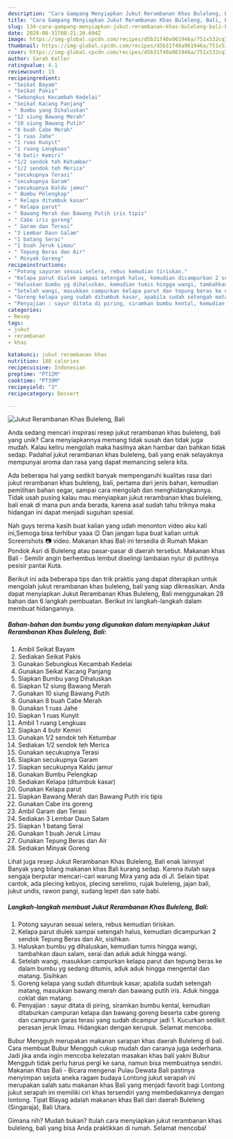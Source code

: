 ```yaml
---
description: "Cara Gampang Menyiapkan Jukut Rerambanan Khas Buleleng, Bali, Bisa Manjain Lidah"
title: "Cara Gampang Menyiapkan Jukut Rerambanan Khas Buleleng, Bali, Bisa Manjain Lidah"
slug: 134-cara-gampang-menyiapkan-jukut-rerambanan-khas-buleleng-bali-bisa-manjain-lidah
date: 2020-08-31T08:21:20.694Z
image: https://img-global.cpcdn.com/recipes/d5b31f40a961946a/751x532cq70/jukut-rerambanan-khas-buleleng-bali-foto-resep-utama.jpg
thumbnail: https://img-global.cpcdn.com/recipes/d5b31f40a961946a/751x532cq70/jukut-rerambanan-khas-buleleng-bali-foto-resep-utama.jpg
cover: https://img-global.cpcdn.com/recipes/d5b31f40a961946a/751x532cq70/jukut-rerambanan-khas-buleleng-bali-foto-resep-utama.jpg
author: Sarah Keller
ratingvalue: 4.1
reviewcount: 15
recipeingredient:
- "Seikat Bayam"
- "Seikat Pakis"
- "Sebungkus Kecambah Kedelai"
- "Seikat Kacang Panjang"
- " Bumbu yang Dihaluskan"
- "12 siung Bawang Merah"
- "10 siung Bawang Putih"
- "8 buah Cabe Merah"
- "1 ruas Jahe"
- "1 ruas Kunyit"
- "1 ruang Lengkuas"
- "4 butir Kemiri"
- "1/2 sendok teh Ketumbar"
- "1/2 sendok teh Merica"
- "secukupnya Terasi"
- "secukupnya Garam"
- "secukupnya Kaldu jamur"
- " Bumbu Pelengkap"
- " Kelapa ditumbuk kasar"
- " Kelapa parut"
- " Bawang Merah dan Bawang Putih iris tipis"
- " Cabe iris goreng"
- " Garam dan Terasi"
- "3 Lembar Daun Salam"
- "1 batang Serai"
- "1 buah Jeruk Limau"
- " Tepung Beras dan Air"
- " Minyak Goreng"
recipeinstructions:
- "Potong sayuran sesuai selera, rebus kemudian tiriskan."
- "Kelapa parut diulek sampai setengah halus, kemudian dicampurkan 2 sendok Tepung Beras dan Air, sisihkan."
- "Haluskan bumbu yg dihaluskan, kemudian tumis hingga wangi, tambahkan daun salam, serai dan aduk aduk hingga wangi."
- "Setelah wangi, masukkan campurkan kelapa parut dan tepung beras ke dalam bumbu yg sedang ditumis, aduk aduk hingga mengental dan matang. Sisihkan"
- "Goreng kelapa yang sudah ditumbuk kasar, apabila sudah setengah matang, masukkan bawang merah dan bawang putih iris. Aduk hingga coklat dan matang."
- "Penyajian : sayur ditata di piring, siramkan bumbu kental, kemudian ditaburkan campuran kelapa dan bawang goreng beserta cabe goreng dan campuran garas terasi yang sudah dicampur jadi 1. Kucurkan sedikit perasan jeruk limau. Hidangkan dengan kerupuk. Selamat mencoba."
categories:
- Resep
tags:
- jukut
- rerambanan
- khas

katakunci: jukut rerambanan khas 
nutrition: 188 calories
recipecuisine: Indonesian
preptime: "PT12M"
cooktime: "PT39M"
recipeyield: "3"
recipecategory: Dessert

---
```



![Jukut Rerambanan Khas Buleleng, Bali](https://img-global.cpcdn.com/recipes/d5b31f40a961946a/751x532cq70/jukut-rerambanan-khas-buleleng-bali-foto-resep-utama.jpg)

Anda sedang mencari inspirasi resep jukut rerambanan khas buleleng, bali yang unik? Cara menyiapkannya memang tidak susah dan tidak juga mudah. Kalau keliru mengolah maka hasilnya akan hambar dan bahkan tidak sedap. Padahal jukut rerambanan khas buleleng, bali yang enak selayaknya mempunyai aroma dan rasa yang dapat memancing selera kita.

Ada beberapa hal yang sedikit banyak mempengaruhi kualitas rasa dari jukut rerambanan khas buleleng, bali, pertama dari jenis bahan, kemudian pemilihan bahan segar, sampai cara mengolah dan menghidangkannya. Tidak usah pusing kalau mau menyiapkan jukut rerambanan khas buleleng, bali enak di mana pun anda berada, karena asal sudah tahu triknya maka hidangan ini dapat menjadi suguhan spesial.

Nah guys terima kasih buat kalian yang udah menonton video aku kali ini,Semoga bisa terhibur yaaa 😉 Dan jangan lupa buat kalian untuk Screenshots 📷 video. Makanan khas Bali ini tersedia di Rumah Makan Pondok Asri di Buleleng atau pasar-pasar di daerah tersebut. Makanan khas Bali - Semilir angin berhembus lembut diselingi lambaian nyiur di putihnya pesisir pantai Kuta.


Berikut ini ada beberapa tips dan trik praktis yang dapat diterapkan untuk mengolah jukut rerambanan khas buleleng, bali yang siap dikreasikan. Anda dapat menyiapkan Jukut Rerambanan Khas Buleleng, Bali menggunakan 28 bahan dan 6 langkah pembuatan. Berikut ini langkah-langkah dalam membuat hidangannya.

<!--inarticleads1-->

##### Bahan-bahan dan bumbu yang digunakan dalam menyiapkan Jukut Rerambanan Khas Buleleng, Bali:

1. Ambil Seikat Bayam
1. Sediakan Seikat Pakis
1. Gunakan Sebungkus Kecambah Kedelai
1. Gunakan Seikat Kacang Panjang
1. Siapkan  Bumbu yang Dihaluskan
1. Siapkan 12 siung Bawang Merah
1. Gunakan 10 siung Bawang Putih
1. Gunakan 8 buah Cabe Merah
1. Gunakan 1 ruas Jahe
1. Siapkan 1 ruas Kunyit
1. Ambil 1 ruang Lengkuas
1. Siapkan 4 butir Kemiri
1. Gunakan 1/2 sendok teh Ketumbar
1. Sediakan 1/2 sendok teh Merica
1. Gunakan secukupnya Terasi
1. Siapkan secukupnya Garam
1. Siapkan secukupnya Kaldu jamur
1. Gunakan  Bumbu Pelengkap
1. Sediakan  Kelapa (ditumbuk kasar)
1. Gunakan  Kelapa parut
1. Siapkan  Bawang Merah dan Bawang Putih iris tipis
1. Gunakan  Cabe iris goreng
1. Ambil  Garam dan Terasi
1. Sediakan 3 Lembar Daun Salam
1. Siapkan 1 batang Serai
1. Gunakan 1 buah Jeruk Limau
1. Gunakan  Tepung Beras dan Air
1. Sediakan  Minyak Goreng


Lihat juga resep Jukut Rerambanan Khas Buleleng, Bali enak lainnya! Banyak yang bilang makanan khas Bali kurang sedap. Karena itulah saya sengaja berputar mencari-cari warung Mira yang ada di Jl. Selain tipat cantok, ada plecing kebyos, plecing serelimo, rujak buleleng, jajan bali, jukut undis, rawon pangi, sudang lepet dan sate babi. 

<!--inarticleads2-->

##### Langkah-langkah membuat Jukut Rerambanan Khas Buleleng, Bali:

1. Potong sayuran sesuai selera, rebus kemudian tiriskan.
1. Kelapa parut diulek sampai setengah halus, kemudian dicampurkan 2 sendok Tepung Beras dan Air, sisihkan.
1. Haluskan bumbu yg dihaluskan, kemudian tumis hingga wangi, tambahkan daun salam, serai dan aduk aduk hingga wangi.
1. Setelah wangi, masukkan campurkan kelapa parut dan tepung beras ke dalam bumbu yg sedang ditumis, aduk aduk hingga mengental dan matang. Sisihkan
1. Goreng kelapa yang sudah ditumbuk kasar, apabila sudah setengah matang, masukkan bawang merah dan bawang putih iris. Aduk hingga coklat dan matang.
1. Penyajian : sayur ditata di piring, siramkan bumbu kental, kemudian ditaburkan campuran kelapa dan bawang goreng beserta cabe goreng dan campuran garas terasi yang sudah dicampur jadi 1. Kucurkan sedikit perasan jeruk limau. Hidangkan dengan kerupuk. Selamat mencoba.


Bubur Mengguh merupakan makanan sarapan khas daerah Buleleng di bali. Cara membuat Bubur Mengguh cukup mudah dan caranya juga sederhana. Jadi jika anda ingin mencoba kelezatan masakan khas bali yakni Bubur Mengguh tidak perlu harus pergi ke sana, namun bisa membuatnya sendiri. Makanan Khas Bali - Bicara mengenai Pulau Dewata Bali pastinya menyimpan sejuta aneka ragam budaya Lontong jukut serapah ini merupakan salah satu makanan khas Bali yang menjadi favorit bagi Lontong jukut serapah ini memiliki ciri khas tersendiri yang membedakannya dengan lontong. Tipat Blayag adalah makanan khas Bali dari daerah Buleleng (Singaraja), Bali Utara. 

Gimana nih? Mudah bukan? Itulah cara menyiapkan jukut rerambanan khas buleleng, bali yang bisa Anda praktikkan di rumah. Selamat mencoba!

